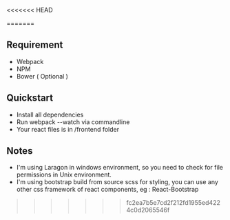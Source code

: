 <<<<<<< HEAD

=======
## Requirement
- Webpack
- NPM
- Bower ( Optional )

## Quickstart
- Install all dependencies
- Run webpack --watch via commandline
- Your react files is in /frontend folder

## Notes
- I'm using Laragon in windows environment, so you need to check for file permissions in Unix environment.
- I'm using bootstrap build from source scss for styling, you can use any other css framework of react components, eg : React-Bootstrap
>>>>>>> fc2ea7b5e7cd2f212fd1955ed4224c0d2065546f
